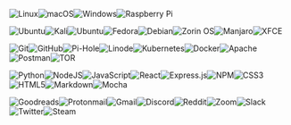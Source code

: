 ![Linux](https://img.shields.io/badge/Linux-FCC624?style=for-the-badge&logo=linux&logoColor=black)![macOS](https://img.shields.io/badge/mac%20os-000000?style=for-the-badge&logo=macos&logoColor=F0F0F0)![Windows](https://img.shields.io/badge/Windows-0078D6?style=for-the-badge&logo=windows&logoColor=white)![Raspberry Pi](https://img.shields.io/badge/-RaspberryPi-C51A4A?style=for-the-badge&logo=Raspberry-Pi)

![Ubuntu](https://img.shields.io/badge/Ubuntu-E95420?style=for-the-badge&logo=ubuntu&logoColor=white)![Kali](https://img.shields.io/badge/Kali-268BEE?style=for-the-badge&logo=kalilinux&logoColor=white)![Ubuntu](https://img.shields.io/badge/Ubuntu-E95420?style=for-the-badge&logo=ubuntu&logoColor=white)![Fedora](https://img.shields.io/badge/Fedora-294172?style=for-the-badge&logo=fedora&logoColor=white)![Debian](https://img.shields.io/badge/Debian-D70A53?style=for-the-badge&logo=debian&logoColor=white)![Zorin OS](https://img.shields.io/badge/-Zorin%20OS-%2310AAEB?style=for-the-badge&logo=zorin&logoColor=white)![Manjaro](https://img.shields.io/badge/Manjaro-35BF5C?style=for-the-badge&logo=Manjaro&logoColor=white)![XFCE](https://img.shields.io/badge/XFCE-%232284F2.svg?style=for-the-badge&logo=xfce&logoColor=white)

![Git](https://img.shields.io/badge/git-%23F05033.svg?style=for-the-badge&logo=git&logoColor=white)![GitHub](https://img.shields.io/badge/github-%23121011.svg?style=for-the-badge&logo=github&logoColor=white)![Pi-Hole](https://img.shields.io/badge/pihole-%2396060C.svg?style=for-the-badge&logo=pi-hole&logoColor=white)![Linode](https://img.shields.io/badge/linode-00A95C?style=for-the-badge&logo=linode&logoColor=white)![Kubernetes](https://img.shields.io/badge/kubernetes-%23326ce5.svg?style=for-the-badge&logo=kubernetes&logoColor=white)![Docker](https://img.shields.io/badge/docker-%230db7ed.svg?style=for-the-badge&logo=docker&logoColor=white)![Apache](https://img.shields.io/badge/apache-%23D42029.svg?style=for-the-badge&logo=apache&logoColor=white)![Postman](https://img.shields.io/badge/Postman-FF6C37?style=for-the-badge&logo=postman&logoColor=white)![TOR](https://img.shields.io/badge/tor-%237E4798.svg?style=for-the-badge&logo=tor-project&logoColor=white)

![Python](https://img.shields.io/badge/python-3670A0?style=for-the-badge&logo=python&logoColor=ffdd54)![NodeJS](https://img.shields.io/badge/node.js-6DA55F?style=for-the-badge&logo=node.js&logoColor=white)![JavaScript](https://img.shields.io/badge/javascript-%23323330.svg?style=for-the-badge&logo=javascript&logoColor=%23F7DF1E)![React](https://img.shields.io/badge/react-%2320232a.svg?style=for-the-badge&logo=react&logoColor=%2361DAFB)![Express.js](https://img.shields.io/badge/express.js-%23404d59.svg?style=for-the-badge&logo=express&logoColor=%2361DAFB)![NPM](https://img.shields.io/badge/NPM-%23CB3837.svg?style=for-the-badge&logo=npm&logoColor=white)![CSS3](https://img.shields.io/badge/css3-%231572B6.svg?style=for-the-badge&logo=css3&logoColor=white)![HTML5](https://img.shields.io/badge/html5-%23E34F26.svg?style=for-the-badge&logo=html5&logoColor=white)![Markdown](https://img.shields.io/badge/markdown-%23000000.svg?style=for-the-badge&logo=markdown&logoColor=white)![Mocha](https://img.shields.io/badge/-mocha-%238D6748?style=for-the-badge&logo=mocha&logoColor=white)


![Goodreads](https://img.shields.io/badge/Goodreads-F3F1EA?style=for-the-badge&logo=goodreads&logoColor=372213)![Protonmail](https://img.shields.io/badge/ProtonMail-8B89CC?style=for-the-badge&logo=protonmail&logoColor=white)![Gmail](https://img.shields.io/badge/Gmail-D14836?style=for-the-badge&logo=gmail&logoColor=white)![Discord](https://img.shields.io/badge/Discord-%235865F2.svg?style=for-the-badge&logo=discord&logoColor=white)![Reddit](https://img.shields.io/badge/Reddit-FF4500?style=for-the-badge&logo=reddit&logoColor=white)![Zoom](https://img.shields.io/badge/Zoom-2D8CFF?style=for-the-badge&logo=zoom&logoColor=white)![Slack](https://img.shields.io/badge/Slack-4A154B?style=for-the-badge&logo=slack&logoColor=white)![Twitter](https://img.shields.io/badge/Twitter-%231DA1F2.svg?style=for-the-badge&logo=Twitter&logoColor=white)![Steam](https://img.shields.io/badge/steam-%23000000.svg?style=for-the-badge&logo=steam&logoColor=white)
